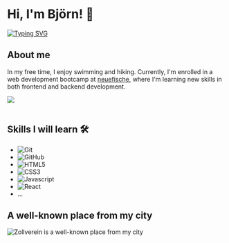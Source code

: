 # Hi, I'm Björn! :wave:

[![Typing SVG](https://readme-typing-svg.demolab.com?font=Fira+Code&pause=1000&random=false&width=435&lines=I+love+to+learn+new+stuff)](https://git.io/typing-svg)

## About me 

In my free time, I enjoy swimming and hiking. Currently, I'm enrolled in a web development bootcamp at <a href="https://www.neuefische.de/">neuefische</a>, where I'm learning new skills in both frontend and backend development.

<img src="https://user-images.githubusercontent.com/73097560/115834477-dbab4500-a447-11eb-908a-139a6edaec5c.gif"><br><br>

## Skills I will learn 🛠️

- ![Git](https://img.shields.io/badge/GIT-E44C30?style=for-the-badge&logo=git&logoColor=white)
- ![GitHub](https://img.shields.io/badge/GitHub-100000?style=for-the-badge&logo=github&logoColor=white)
- ![HTML5](https://img.shields.io/badge/HTML5-E34F26?style=for-the-badge&logo=html5&logoColor=white)
- ![CSS3](https://img.shields.io/badge/CSS3-1572B6?style=for-the-badge&logo=css3&logoColor=white)
- ![Javascript](https://img.shields.io/badge/JavaScript-F7DF1E?style=for-the-badge&logo=javascript&logoColor=black)
- ![React](https://img.shields.io/badge/React-20232A?style=for-the-badge&logo=react&logoColor=61DAFB)
- ...

## A well-known place from my city
![Zollverein is a well-known place from my city](https://media.essen.de/media/wwwessende/bilder/aemter/ordner_0115/stadtbildstelle/aktuelle_stadtansichten_neu/141_Zollverein.jpg)
